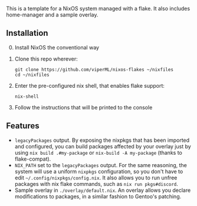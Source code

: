 This is a template for a NixOS system managed with a flake. It also includes home-manager and a sample overlay.

## Installation

0. Install NixOS the conventional way

1. Clone this repo wherever:
   ```console
   git clone https://github.com/viperML/nixos-flakes ~/nixfiles
   cd ~/nixfiles
   ```

2. Enter the pre-configured nix shell, that enables flake support:
   ```console
   nix-shell
   ```

3. Follow the instructions that will be printed to the console

## Features

- `legacyPackages` output. By exposing the nixpkgs that has been imported and configured, you can build
  packages affected by your overlay just by using `nix build .#my-package` or `nix-build -A my-package` (thanks to flake-compat).
- `NIX_PATH` set to the `legacyPackages` output. For the same reasoning, the system will use a uniform `nixpkgs`       configuration, so you don't have to edit `~/.config/nixpkgs/config.nix`. It also allows you to run unfree packages with nix flake commands, such as `nix run pkgs#discord`.
- Sample overlay in `./overlay/default.nix`. An overlay allows you declare modifications to packages, in a similar fashion to Gentoo's patching.
